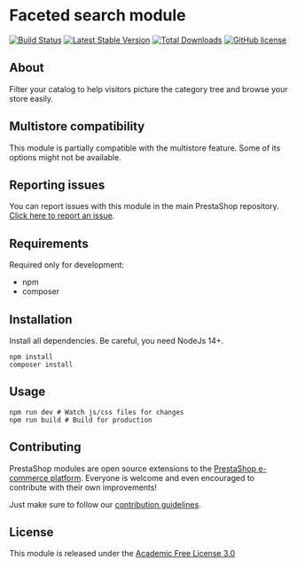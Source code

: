 # Faceted search module

[![Build Status](https://travis-ci.com/PrestaShop/ps_facetedsearch.svg?branch=master)](https://travis-ci.com/PrestaShop/ps_facetedsearch)
[![Latest Stable Version](https://poser.pugx.org/PrestaShop/ps_facetedsearch/v)](//packagist.org/packages/PrestaShop/ps_facetedsearch)
[![Total Downloads](https://poser.pugx.org/PrestaShop/ps_facetedsearch/downloads)](//packagist.org/packages/PrestaShop/ps_facetedsearch)
[![GitHub license](https://img.shields.io/github/license/PrestaShop/ps_facetedsearch)](https://github.com/PrestaShop/ps_facetedsearch/LICENSE.md)


## About

Filter your catalog to help visitors picture the category tree and browse your store easily.

## Multistore compatibility

This module is partially compatible with the multistore feature. Some of its options might not be available.

## Reporting issues

You can report issues with this module in the main PrestaShop repository. [Click here to report an issue][report-issue]. 

## Requirements

Required only for development:

- npm
- composer

## Installation

Install all dependencies. Be careful, you need NodeJs 14+.
```
npm install
composer install
```

## Usage

```
npm run dev # Watch js/css files for changes
npm run build # Build for production
```

## Contributing

PrestaShop modules are open source extensions to the [PrestaShop e-commerce platform][prestashop]. Everyone is welcome and even encouraged to contribute with their own improvements!

Just make sure to follow our [contribution guidelines][contribution-guidelines].

## License

This module is released under the [Academic Free License 3.0][AFL-3.0] 

[report-issue]: https://github.com/PrestaShop/PrestaShop/issues/new/choose
[prestashop]: https://www.prestashop.com/
[contribution-guidelines]: https://devdocs.prestashop.com/1.7/contribute/contribution-guidelines/project-modules/
[AFL-3.0]: https://opensource.org/licenses/AFL-3.0
